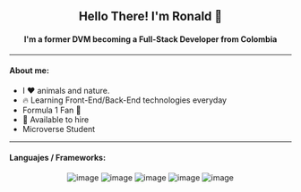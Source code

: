 
<div id="languajes" align="center">
  
 ## Hello There! I'm Ronald 🤖
#### I'm a former DVM becoming a Full-Stack Developer from Colombia
</div>

<hr>

#### About me:
- I ♥ animals and nature.
- 🔥 Learning Front-End/Back-End technologies everyday
- Formula 1 Fan 🏁
- 🦾 Available to hire 
- Microverse Student


<hr>

#### Languajes / Frameworks:

<div id="languajes" align="center">
  
  ![image](https://www.vectorlogo.zone/logos/javascript/javascript-horizontal.svg)
  ![image](https://www.vectorlogo.zone/logos/reactjs/reactjs-icon.svg)
  ![image](https://www.vectorlogo.zone/logos/nodejs/nodejs-horizontal.svg)
  ![image](https://www.vectorlogo.zone/logos/graphql/graphql-icon.svg)
  ![image](https://www.vectorlogo.zone/logos/firebase/firebase-icon.svg)  
</div>
